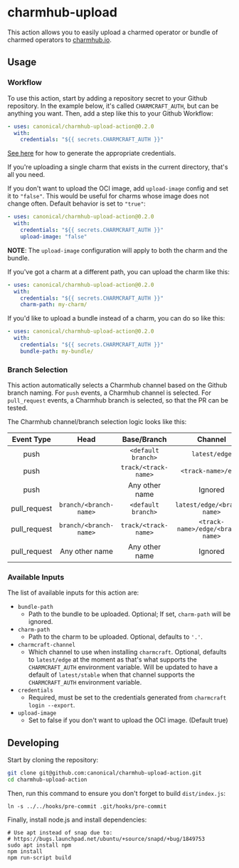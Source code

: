 # charmhub-upload

This action allows you to easily upload a charmed operator or bundle of charmed operators to
[charmhub.io][charmhub].

[charmhub]: https://charmhub.io/


## Usage

### Workflow

To use this action, start by adding a repository secret to your Github repository. In the example
below, it's called `CHARMCRAFT_AUTH`, but can be anything you want. Then, add a step like this to
your Github Workflow:

```yaml
- uses: canonical/charmhub-upload-action@0.2.0
  with:
    credentials: "${{ secrets.CHARMCRAFT_AUTH }}"
```

[See here][auth] for how to generate the appropriate credentials.

[auth]: https://juju.is/docs/sdk/remote-env-auth

If you're uploading a single charm that exists in the current directory, that's all you need.

If you don't want to upload the OCI image, add `upload-image` config and set it to `"false"`. This would be useful for charms whose image does not change often. Default behavior is set to `"true"`:
```yaml
- uses: canonical/charmhub-upload-action@0.2.0
  with:
    credentials: "${{ secrets.CHARMCRAFT_AUTH }}"
    upload-image: "false"
```
**NOTE**: The `upload-image` configuration will apply to both the charm and the bundle.




If you've got a charm at a different path, you can upload the charm like this:


```yaml
- uses: canonical/charmhub-upload-action@0.2.0
  with:
    credentials: "${{ secrets.CHARMCRAFT_AUTH }}"
    charm-path: my-charm/
```

If you'd like to upload a bundle instead of a charm, you can do so like this:


```yaml
- uses: canonical/charmhub-upload-action@0.2.0
  with:
    credentials: "${{ secrets.CHARMCRAFT_AUTH }}"
    bundle-path: my-bundle/
```

### Branch Selection

This action automatically selects a Charmhub channel based on the Github branch naming. For `push`
events, a Charmhub channel is selected. For `pull_request` events, a Charmhub branch is selected, so
that the PR can be tested.

The Charmhub channel/branch selection logic looks like this:

| Event Type   | Head                   | Base/Branch          | Channel                           |
|:------------:|:----------------------:|:--------------------:|:---------------------------------:|
| push         |                        | `<default branch>`   | `latest/edge`                     |
| push         |                        | `track/<track-name>` | `<track-name>/edge`               |
| push         |                        | Any other name       | Ignored                           |
| pull_request | `branch/<branch-name>` | `<default branch>`   | `latest/edge/<branch-name>`       |
| pull_request | `branch/<branch-name>` | `track/<track-name>` | `<track-name>/edge/<branch-name>` |
| pull_request | Any other name         | Any other name       | Ignored                           |

### Available Inputs

The list of available inputs for this action are:

 - `bundle-path`
   - Path to the bundle to be uploaded. Optional; If set, `charm-path` will be ignored.
 - `charm-path`
   - Path to the charm to be uploaded. Optional, defaults to `'.'`.
 - `charmcraft-channel`
   - Which channel to use when installing `charmcraft`. Optional, defaults to `latest/edge` at the
     moment as that's what supports the `CHARMCRAFT_AUTH` environment variable. Will be updated to
     have a default of `latest/stable` when that channel supports the `CHARMCRAFT_AUTH` environment
     variable.
 - `credentials`
   - Required, must be set to the credentials generated from `charmcraft login --export`.
 - `upload-image`
   - Set to false if you don't want to upload the OCI image. (Default true)
## Developing

Start by cloning the repository:

```sh
git clone git@github.com:canonical/charmhub-upload-action.git
cd charmhub-upload-action
```

Then, run this command to ensure you don't forget to build `dist/index.js`:

    ln -s ../../hooks/pre-commit .git/hooks/pre-commit

Finally, install node.js and install dependencies:

    # Use apt instead of snap due to:
    # https://bugs.launchpad.net/ubuntu/+source/snapd/+bug/1849753
    sudo apt install npm
    npm install
    npm run-script build
